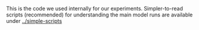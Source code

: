 This is the code we used internally for our experiments. Simpler-to-read scripts (recommended) for understanding the main model runs are available under [../simple-scripts](../simple-scripts)

